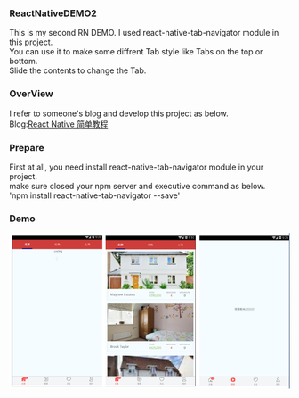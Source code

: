 ### ReactNativeDEMO2
  This is my second RN DEMO. I used react-native-tab-navigator module in this project.<br>
  You can use it to make some diffrent Tab style like Tabs on the top or bottom.<br>
  Slide the contents to change the Tab.
### OverView
  I refer to someone's blog and develop this project as below.<br>
  Blog:[React Native 简单教程](https://www.oschina.net/translate/going-native-with-react)
### Prepare
   First at all, you need install react-native-tab-navigator module in your project.<br>
   make sure closed your npm server and executive command as below.<br>
   'npm install react-native-tab-navigator --save'
### Demo
![demo](https://raw.githubusercontent.com/hongguangKim/ReactNativeDEMO2/master/README/demo.PNG)
